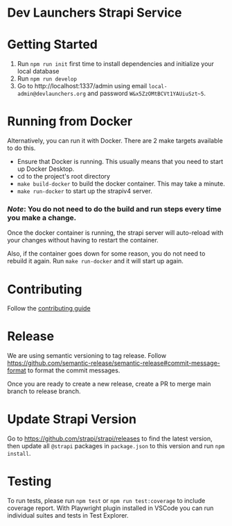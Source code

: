  # Dev Launchers Strapi Service

# Getting Started
1. Run `npm run init` first time to install dependencies and initialize your local database
2. Run `npm run develop`
3. Go to http://localhost:1337/admin using email `local-admin@devlaunchers.org` and password `W&x5ZzOMtBCVt1YAUiuSzt~5`. 

# Running from Docker
Alternatively, you can run it with Docker. There are 2 make targets available to do this.
- Ensure that Docker is running. This usually means that you need to start up Docker Desktop.
- cd to the project's root directory
- `make build-docker` to build the docker container. This may take a minute.
- `make run-docker` to start up the strapiv4 server.

### **_Note_**: You do not need to do the build and run steps every time you make a change.
Once the docker container is running, the strapi server will auto-reload with your changes without having to restart the container.

Also, if the container goes down for some reason, you do not need to rebuild it again. Run `make run-docker` and it will start up again.

# Contributing
Follow the [contributing guide](./CONTRIBUTING.md)

# Release
We are using semantic versioning to tag release. Follow https://github.com/semantic-release/semantic-release#commit-message-format
to format the commit messages.

Once you are ready to create a new release, create a PR to merge main branch to release branch.

# Update Strapi Version
Go to https://github.com/strapi/strapi/releases to find the latest version, then update all `@strapi` packages in
`package.json` to this version and run `npm install`.

# Testing
To run tests, please run `npm test` or `npm run test:coverage` to include coverage report. 
With Playwright plugin installed in VSCode you can run individual suites and tests in Test Explorer.